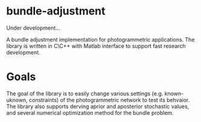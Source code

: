 # bundle-adjustment

Under development...

A bundle adjustment implementation for photogrammetric applications. The library is written in C\C++ with Matlab interface to support fast research development. 

# Goals

The goal of the library is to easily change various settings (e.g. known-uknown, constraints) of the photogrammetric network to test its behvaior. The library also supports derving aprior and aposterior stochastic values, and several numerical optimization method for the bundle problem.
